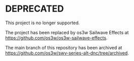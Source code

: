 # DEPRECATED

This project is no longer supported.  

The project has been replaced by os3w Sailwave Effects at
https://github.com/os3w/os3w-sailwave-effects.

The main branch of this repository has been archived at 
https://github.com/os3w/swv-series-alt-dnc/tree/archived.
